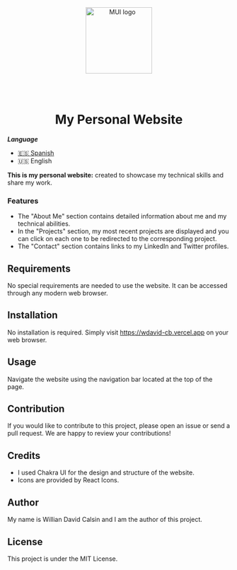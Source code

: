 <br />
<br />
<p align="center">
  <a href="#" rel="noopener" target="_blank"><img width="150" src="https://i.postimg.cc/XNFhBw83/svgviewer-png-output.png" alt="MUI logo"></a>
</p>
<br />
<br />

<h1 align="center">My Personal Website</h1>

**_Language_**

- [🇪🇸 Spanish](./README.es.md)
- 🇺🇸 English

**This is my personal website:** created to showcase my technical skills and share my work.

### Features

- The "About Me" section contains detailed information about me and my technical abilities.
- In the "Projects" section, my most recent projects are displayed and you can click on each one to be redirected to the corresponding project.
- The "Contact" section contains links to my LinkedIn and Twitter profiles.

## Requirements

No special requirements are needed to use the website. It can be accessed through any modern web browser.

## Installation

No installation is required. Simply visit https://wdavid-cb.vercel.app on your web browser.

## Usage

Navigate the website using the navigation bar located at the top of the page.

## Contribution

If you would like to contribute to this project, please open an issue or send a pull request. We are happy to review your contributions!

## Credits

- I used Chakra UI for the design and structure of the website.
- Icons are provided by React Icons.

## Author

My name is Willian David Calsin and I am the author of this project.

## License

This project is under the MIT License.
